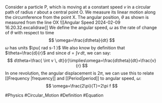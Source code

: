 Consider a particle P, which is moving at a constant speed $v$ in a circular path of radius $r$ about a central point O. We measure its linear motion along the circumference from the point X. The angular position, $\theta$ as shown is measured from the line OX
![[Angular Speed 2024-02-09 16.20.32.excalidraw]]
We define the angular speed, $\omega$ as the rate of change of $\theta$ with respect to time
$$
\omega=\frac{d\theta}{dt}
$$
$\omega$ has units $\pu{ rad s-1 }$
We also know by definition that $\theta=\frac{d}{r}$ and since $d=\int v \, dt$, we can say:
$$
d\theta=\frac{ \int v \, dt}{r}\implies\omega=\frac{d\theta}{dt}=\frac{v}{r}
$$
In one revolution, the angular displacement is $2\pi$, we can use this to relate [[Frequency |frequency]] and [[Period|period]] to angular speed, $\omega$:
$$ 
\omega=\frac{2\pi}{T}=2\pi f
$$

#Physics #Circular_Motion #Definition #Equation
